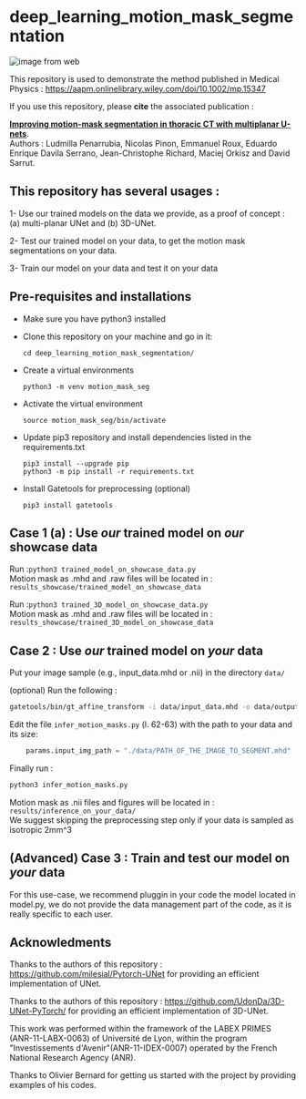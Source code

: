 # deep_learning_motion_mask_segmentation

![image from web](https://www.creatis.insa-lyon.fr/nextcloud/index.php/s/boGJjsP5tnFSWw2/preview)

This repository is used to demonstrate the method published in Medical Physics : https://aapm.onlinelibrary.wiley.com/doi/10.1002/mp.15347  

If you use this repository, please **cite** the associated publication :  


[**Improving motion-mask segmentation in thoracic CT with multiplanar U-nets**](https://aapm.onlinelibrary.wiley.com/doi/10.1002/mp.15347).  
Authors : Ludmilla Penarrubia, Nicolas Pinon, Emmanuel Roux, Eduardo Enrique Davila Serrano, Jean-Christophe Richard, Maciej Orkisz and David Sarrut.

## This repository has several usages :

 1- Use our trained models on the data we provide, as a proof of concept : (a) multi-planar UNet and (b) 3D-UNet.

 2- Test our trained model on your data, to get the motion mask segmentations on your data.  

 3- Train our model on your data and test it on your data  

## Pre-requisites and installations

* Make sure you have python3 installed  

* Clone this repository on your machine and go in it:  

    `cd deep_learning_motion_mask_segmentation/`  

* Create a virtual environments  

    `python3 -m venv motion_mask_seg`  

* Activate the virtual environment  

    `source motion_mask_seg/bin/activate`  

* Update pip3 repository and install dependencies listed in the requirements.txt  

    `pip3 install --upgrade pip`  
    `python3 -m pip install -r requirements.txt`  

* Install Gatetools for preprocessing (optional)

    `pip3 install gatetools`  



## Case 1 (a) : Use *our* trained model on *our* showcase data

   Run :`python3 trained_model_on_showcase_data.py`  
   Motion mask as .mhd and .raw files will be located in : `results_showcase/trained_model_on_showcase_data`  


   Run :`python3 trained_3D_model_on_showcase_data.py`  
   Motion mask as .mhd and .raw files will be located in : `results_showcase/trained_3D_model_on_showcase_data`  

## Case 2 : Use *our* trained model on *your* data

   Put your image sample (e.g., input_data.mhd or .nii) in the directory `data/`  

   (optional)
   Run the following :
   ```bash
   gatetools/bin/gt_affine_transform -i data/input_data.mhd -o data/output_data.mhd --newspacing "2.0" --force_resample --adaptative -p "-1000.0"  
   ```  

   Edit the file `infer_motion_masks.py` (l. 62-63) with the path to your data and its size:

   ```python
       params.input_img_path = "./data/PATH_OF_THE_IMAGE_TO_SEGMENT.mhd"
   ```  

   Finally run :
   ```bash
   python3 infer_motion_masks.py
   ```


   Motion mask as .nii files and figures will be located in : `results/inference_on_your_data/`  
   We suggest skipping the preprocessing step only if your data is sampled as isotropic 2mm^3  

## (Advanced) Case 3 : Train and test our model on *your* data

For this use-case, we recommend pluggin in your code the model located in model.py, we do not provide the data management part of the code, as it is really specific to each user.  


## Acknowledments

Thanks to the authors of this repository : https://github.com/milesial/Pytorch-UNet for providing an efficient implementation of UNet.  

Thanks to the authors of this repository : https://github.com/UdonDa/3D-UNet-PyTorch/ for providing an efficient implementation of 3D-UNet.  

This work was performed within the framework of the LABEX PRIMES (ANR-11-LABX-0063) of Université de Lyon, within the program "Investissements d'Avenir"(ANR-11-IDEX-0007) operated by the French National Research Agency (ANR).  

Thanks to Olivier Bernard for getting us started with the project by providing examples of his codes.
